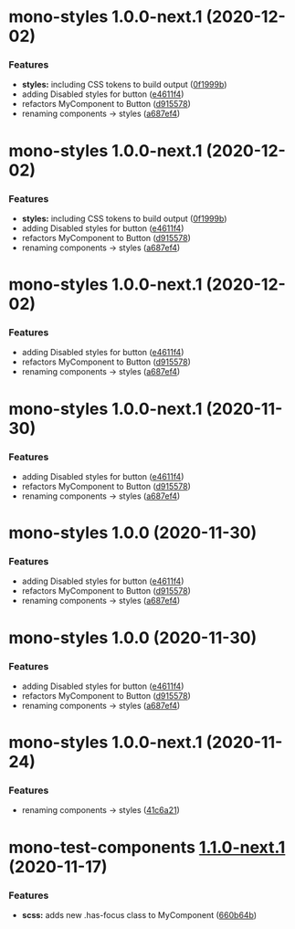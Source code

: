 # mono-styles 1.0.0-next.1 (2020-12-02)


### Features

* **styles:** including CSS tokens to build output ([0f1999b](https://github.com/richmccartney/mono-test/commit/0f1999be847f89a133367731399e0b5ae423dbe3))
* adding Disabled styles for button ([e4611f4](https://github.com/richmccartney/mono-test/commit/e4611f423d9b940568b02f801d90baa8e089e388))
* refactors MyComponent to Button ([d915578](https://github.com/richmccartney/mono-test/commit/d9155786e34cc5a6f63619c39bce6a1b1764203a))
* renaming components -> styles ([a687ef4](https://github.com/richmccartney/mono-test/commit/a687ef4dde376f44e59704d51acf7fabb6742df1))

# mono-styles 1.0.0-next.1 (2020-12-02)


### Features

* **styles:** including CSS tokens to build output ([0f1999b](https://github.com/richmccartney/mono-test/commit/0f1999be847f89a133367731399e0b5ae423dbe3))
* adding Disabled styles for button ([e4611f4](https://github.com/richmccartney/mono-test/commit/e4611f423d9b940568b02f801d90baa8e089e388))
* refactors MyComponent to Button ([d915578](https://github.com/richmccartney/mono-test/commit/d9155786e34cc5a6f63619c39bce6a1b1764203a))
* renaming components -> styles ([a687ef4](https://github.com/richmccartney/mono-test/commit/a687ef4dde376f44e59704d51acf7fabb6742df1))

# mono-styles 1.0.0-next.1 (2020-12-02)


### Features

* adding Disabled styles for button ([e4611f4](https://github.com/richmccartney/mono-test/commit/e4611f423d9b940568b02f801d90baa8e089e388))
* refactors MyComponent to Button ([d915578](https://github.com/richmccartney/mono-test/commit/d9155786e34cc5a6f63619c39bce6a1b1764203a))
* renaming components -> styles ([a687ef4](https://github.com/richmccartney/mono-test/commit/a687ef4dde376f44e59704d51acf7fabb6742df1))

# mono-styles 1.0.0-next.1 (2020-11-30)


### Features

* adding Disabled styles for button ([e4611f4](https://github.com/richmccartney/mono-test/commit/e4611f423d9b940568b02f801d90baa8e089e388))
* refactors MyComponent to Button ([d915578](https://github.com/richmccartney/mono-test/commit/d9155786e34cc5a6f63619c39bce6a1b1764203a))
* renaming components -> styles ([a687ef4](https://github.com/richmccartney/mono-test/commit/a687ef4dde376f44e59704d51acf7fabb6742df1))

# mono-styles 1.0.0 (2020-11-30)


### Features

* adding Disabled styles for button ([e4611f4](https://github.com/richmccartney/mono-test/commit/e4611f423d9b940568b02f801d90baa8e089e388))
* refactors MyComponent to Button ([d915578](https://github.com/richmccartney/mono-test/commit/d9155786e34cc5a6f63619c39bce6a1b1764203a))
* renaming components -> styles ([a687ef4](https://github.com/richmccartney/mono-test/commit/a687ef4dde376f44e59704d51acf7fabb6742df1))

# mono-styles 1.0.0 (2020-11-30)

### Features

- adding Disabled styles for button
  ([e4611f4](https://github.com/richmccartney/mono-test/commit/e4611f423d9b940568b02f801d90baa8e089e388))
- refactors MyComponent to Button
  ([d915578](https://github.com/richmccartney/mono-test/commit/d9155786e34cc5a6f63619c39bce6a1b1764203a))
- renaming components -> styles
  ([a687ef4](https://github.com/richmccartney/mono-test/commit/a687ef4dde376f44e59704d51acf7fabb6742df1))

# mono-styles 1.0.0-next.1 (2020-11-24)

### Features

- renaming components -> styles
  ([41c6a21](https://github.com/richmccartney/mono-test/commit/41c6a2139617bf63ebeabc31e5302fafd11df84d))

# mono-test-components [1.1.0-next.1](https://github.com/richmccartney/mono-test/compare/mono-test-components@1.0.0...mono-test-components@1.1.0-next.1) (2020-11-17)

### Features

- **scss:** adds new .has-focus class to MyComponent
  ([660b64b](https://github.com/richmccartney/mono-test/commit/660b64b62780e5b8f1feac6b7ae96838a7f757bc))
